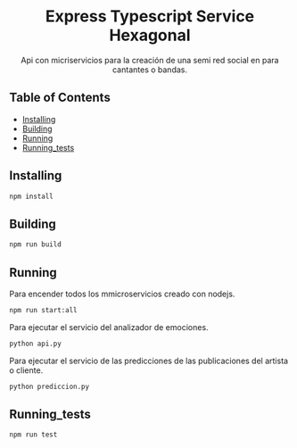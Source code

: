<h1 align="center">Express Typescript Service Hexagonal</h1>

<p align="center">
  Api con micriservicios para la creación de una semi  red social en para cantantes o bandas.
</p>

## Table of Contents

- [Installing](#installing)
- [Building](#building)
- [Running](#running)
- [Running_tests](#running_tests)

## Installing

```bash
npm install
```

## Building

```bash
npm run build
```
## Running

Para encender todos los mmicroservicios creado con nodejs.
```bash
npm run start:all
```
Para ejecutar el servicio del analizador de emociones.
```bash
python api.py
```

Para ejecutar el servicio de las predicciones de las publicaciones del artista o cliente.
```bash
python prediccion.py
```

## Running_tests
```bash
npm run test
```